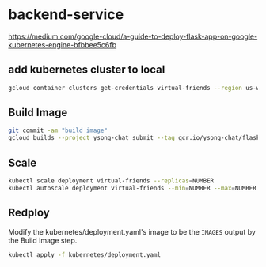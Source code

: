 # backend-service

https://medium.com/google-cloud/a-guide-to-deploy-flask-app-on-google-kubernetes-engine-bfbbee5c6fb

## add kubernetes cluster to local
```sh
gcloud container clusters get-credentials virtual-friends --region us-west2-a --project ysong-chat
```

## Build Image
```sh
git commit -am "build image"
gcloud builds --project ysong-chat submit --tag gcr.io/ysong-chat/flask-app:$(git rev-parse --short HEAD) .
```

## Scale
```sh
kubectl scale deployment virtual-friends --replicas=NUMBER
kubectl autoscale deployment virtual-friends --min=NUMBER --max=NUMBER --cpu-ratio=FLOAT --replicas=NUMBER
```

## Redploy
Modify the kubernetes/deployment.yaml's image to be the `IMAGES` output by the Build Image step.
```sh
kubectl apply -f kubernetes/deployment.yaml
```

